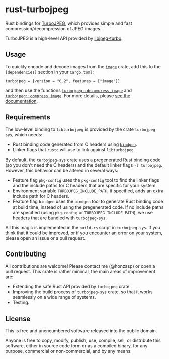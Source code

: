 # rust-turbojpeg

Rust bindings for [TurboJPEG][libjpeg-turbo], which provides simple and fast
compression/decompression of JPEG images.

TurboJPEG is a high-level API provided by [libjpeg-turbo].

[libjpeg-turbo]: https://libjpeg-turbo.org/

## Usage

To quickly encode and decode images from the [`image`][image-rs] crate, add this
to the `[dependencies]` section in your `Cargo.toml`:

    turbojpeg = {version = "0.2", features = ["image"]}

and then use the functions [`turbojpeg::decompress_image`][decompress] and
[`turbojpeg::compress_image`][compress]. For more details, please [see the
documentation][docs].

[image-rs]: https://docs.rs/image/*/image/index.html
[compress]: https://docs.rs/turbojpeg/*/turbojpeg/fn.compress_image.html
[decompress]: https://docs.rs/turbojpeg/*/turbojpeg/fn.decompress_image.html
[docs]: https://docs.rs/turbojpeg/

## Requirements

The low-level binding to `libturbojpeg` is provided by the crate
`turbojpeg-sys`, which needs:

- Rust binding code generated from C headers using [`bindgen`][bindgen].
- Linker flags that `rustc` will use to link against `libturbojpeg`.

By default, the `turbojpeg-sys` crate uses a pregenerated Rust binding code (so
you don't need the C headers) and the default linker flags `-l turbojpeg`.
However, this behavior can be altered in several ways:

- Feature flag `pkg-config` uses the `pkg-config` tool to find the linker flags
    and the include paths for C headers that are specific for your system.
- Environment variable `TURBOJPEG_INCLUDE_PATH`, if specified, adds an extra
    include path for C headers.
- Feature flag `bindgen` uses the `bindgen` tool to generate Rust binding code
    at build time, instead of using the pregenerated code. If no include paths
    are specified (using `pkg-config` or `TURBOJPEG_INCLUDE_PATH`), we use
    headers that are bundled with `turbojpeg-sys`.

All this magic is implemented in the `build.rs` script in `turbojpeg-sys`. If
you think that it could be improved, or if you encounter an error on your
system, please open an issue or a pull request.

[bindgen]: https://github.com/rust-lang/rust-bindgen


## Contributing

All contributions are welcome! Please contact me (@honzasp) or open a pull
request. This crate is rather minimal, the main areas of improvement are:

- Extending the safe Rust API provided by `turbojpeg` crate.
- Improving the build process of `turbojpeg-sys` crate, so that it works
    seamlessly on a wide range of systems.
- Testing.


## License

This is free and unencumbered software released into the public domain.

Anyone is free to copy, modify, publish, use, compile, sell, or
distribute this software, either in source code form or as a compiled
binary, for any purpose, commercial or non-commercial, and by any
means.
